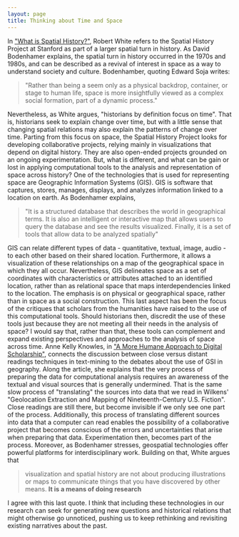 ```yaml
---
layout: page
title: Thinking about Time and Space
---
```


In ["What is Spatial History?"](http://web.stanford.edu/group/spatialhistory/cgi-bin/site/pub.php?id=29), Robert White refers to the Spatial History Project at Stanford as part of a larger spatial turn in history. As David Bodenhamer explains, the spatial turn in history occurred in the 1970s and 1980s, and can be described as a revival of interest in space as a way to understand society and culture. Bodenhamber, quoting Edward Soja writes:
> "Rather than being a seem only as a physical backdrop, container, or stage to human life, space is more insightfully viewed as a complex social formation, part of a dynamic process."

Nevertheless, as White argues, "historians by definition focus on time". That is, historians seek to explain change over time, but with a little sense that changing spatial relations may also explain the patterns of change over time. Parting from this focus on space, the Spatial History Project looks for developing collaborative projects, relying mainly in visualizations that depend on digital history. They are also open-ended projects grounded on an ongoing experimentation. But, what is different, and what can be gain or lost in applying computational tools to the analysis and representation of space across history?
One of the technologies that is used for representing space are Geographic Information Systems (GIS). GIS is software that captures, stores, manages, displays, and analyzes information linked to a location on earth. As Bodenhamer explains,
> "It is a structured database that describes the world in geographical terms. It is also an intelligent or interactive map that allows users to query the database and see the results visualized. Finally, it is a set of tools that allow data to be analyzed spatially"

GIS can relate different types of data - quantitative, textual, image, audio - to each other based on their shared location. Furthermore, it allows a visualization of these relationships on a map of the geographical space in which they all occur. Nevertheless, GIS delineates space as a set of coordinates with characteristics or attributes attached to an identified location, rather than as relational space that maps interdependencies linked to the location. The emphasis is on physical or geographical space, rather than in space as a social construction. This last aspect has been the focus of the critiques that scholars from the humanities have raised to the use of this computational tools. Should historians then, discredit the use of these tools just because they are not meeting all their needs in the analysis of space? I would say that, rather than that, these tools can complement and expand existing perspectives and approaches to the analysis of space across time. Anne Kelly Knowles, in ["A More Humane Approach to Digital Scholarship"](http://parameters.ssrc.org/2016/08/a-more-humane-approach-to-digital-scholarship/), connects the discussion between close versus distant readings techniques in text-mining to the debates about the use of GSI in geography. Along the article, she explains that the very process of preparing the data for computational analysis requires an awareness of the textual and visual sources that is generally undermined. That is the same slow process of "translating" the sources into data that we read in Wilkens' "Geolocation Extraction and Mapping of Nineteenth-Century U.S. Fiction". Close readings are still there, but become invisible if we only see one part of the process. Additionally, this process of translating different sources into data that a computer can read enables the possibility of a collaborative project that becomes conscious of the errors and uncertainties that arise when preparing that data. Experimentation then, becomes part of the process. Moreover, as Bodenhamer stresses, geospatial technologies offer powerful platforms for interdisciplinary work. Building on that, White argues that
> visualization and spatial history are not about producing illustrations or maps to communicate things that you have discovered by other means. **It is a means of doing research**

I agree with this last quote. I think that including these technologies in our research can seek for generating new questions and historical relations that might otherwise go unnoticed, pushing us to keep rethinking and revisiting existing narratives about the past.
